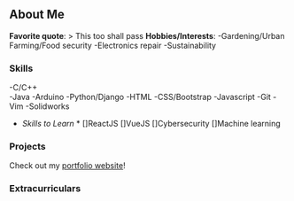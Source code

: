 ## About Me

**Favorite quote**: > This too shall pass
**Hobbies/Interests**:
  -Gardening/Urban Farming/Food security
  -Electronics repair
  -Sustainability

### Skills
-C/C++	
-Java
-Arduino
-Python/Django
-HTML
-CSS/Bootstrap
-Javascript
-Git
-Vim
-Solidworks

* *Skills to Learn* *
[]ReactJS
[]VueJS
[]Cybersecurity
[]Machine learning


### Projects
Check out my [portfolio website](https://lizard-lightning-slayer.glitch.me/FinalProject/)!


### Extracurriculars


